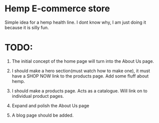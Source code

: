 # Hemp E-commerce store

Simple idea for a hemp health line.
I dont know why, I am just doing it because it is silly fun.

# TODO:

1. The initial concept of the home page will turn into the About Us page.

2. I should make a hero section(must watch how to make one), it must have a SHOP NOW link to the products page. Add some fluff about hemp.

3. I should make a products page. Acts as a catalogue. Will link on to individual product pages.

4. Expand and polish the About Us page

5. A blog page should be added.


